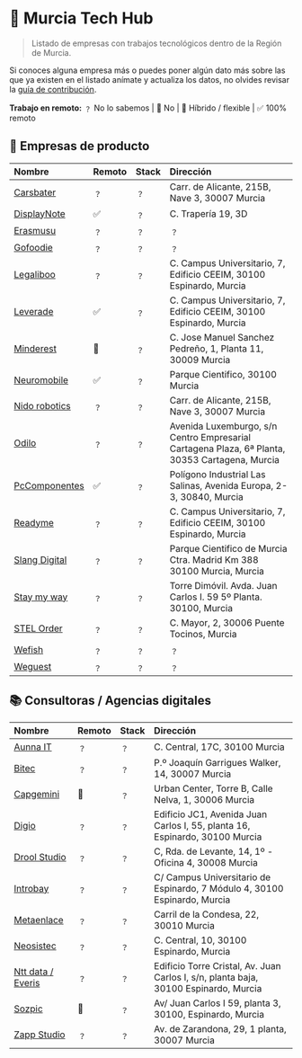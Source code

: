 # 📂 Murcia Tech Hub

> Listado de empresas con trabajos tecnológicos dentro de la Región de Murcia.

Si conoces alguna empresa más o puedes poner algún dato más sobre las que ya existen en el listado anímate y actualiza los datos, no olvides revisar la [guía de contribución](./CONTRIBUTING.md).

**Trabajo en remoto:**
﹖ No lo sabemos | 🚫 No | 🔄 Híbrido / flexible | ✅ 100% remoto

## 📗 Empresas de producto
| Nombre | Remoto | Stack | Dirección |
| :-- | :-- | :-- | :-- |
| [Carsbater](https://www.carsbarter.es/) | ﹖ | ﹖ | Carr. de Alicante, 215B, Nave 3, 30007 Murcia |
| [DisplayNote](https://www.displaynote.com/) | ✅ | ﹖ | C. Trapería 19, 3D |
| [Erasmusu](https://erasmusu.com/) | ﹖ | ﹖ | ﹖ |
| [Gofoodie](https://gofoodie.app/) | ﹖ | ﹖ | ﹖ |
| [Legaliboo](https://legaliboo.com/) | ﹖ | ﹖ | C. Campus Universitario, 7, Edificio CEEIM, 30100 Espinardo, Murcia |
| [Leverade](https://leverade.com/) | ✅ | ﹖ | C. Campus Universitario, 7, Edificio CEEIM, 30100 Espinardo, Murcia |
| [Minderest](https://www.minderest.com) | 🔄 | ﹖ | C. Jose Manuel Sanchez Pedreño, 1, Planta 11, 30009 Murcia |
| [Neuromobile](https://neuromobile.es/) | ✅ | ﹖ | Parque Cientifico, 30100 Murcia |
| [Nido robotics](https://www.nidorobotics.com/) | ﹖ | ﹖ | Carr. de Alicante, 215B, Nave 3, 30007 Murcia |
| [Odilo](https://www.odilo.es/) | ﹖ | ﹖ | Avenida Luxemburgo, s/n Centro Empresarial Cartagena Plaza, 6ª Planta, 30353 Cartagena, Murcia |
| [PcComponentes](https://www.pccomponentes.com/) | ✅ | ﹖ | Polígono Industrial Las Salinas, Avenida Europa, 2-3, 30840, Murcia |
| [Readyme](https://readyme.app/) | ﹖ | ﹖ | C. Campus Universitario, 7, Edificio CEEIM, 30100 Espinardo, Murcia |
| [Slang Digital](https://slang.digital/) | ﹖ | ﹖ | Parque Cientifico de Murcia Ctra. Madrid Km 388 30100 Murcia, Murcia |
| [Stay my way](https://staymyway.com/) | ﹖ | ﹖ | Torre Dimóvil. Avda. Juan Carlos I. 59 5º Planta. 30100, Murcia |
| [STEL Order](https://www.stelorder.com/) | ﹖ | ﹖ | C. Mayor, 2, 30006 Puente Tocinos, Murcia |
| [Wefish](https://wefish.app/) | ﹖ | ﹖ | ﹖ |
| [Weguest](https://www.weguest.com/) | ﹖ | ﹖ | ﹖ |

## 📚 Consultoras / Agencias digitales
| Nombre | Remoto | Stack | Dirección |
| :-- | :-- | :-- | :-- |
| [Aunna IT](https://www.aunnait.es/) | ﹖ | ﹖ | C. Central, 17C, 30100 Murcia |
| [Bitec](https://www.bitec.es/) | ﹖ | ﹖ | P.º Joaquín Garrigues Walker, 14, 30007 Murcia |
| [Capgemini](https://www.capgemini.com/) | 🔄 | ﹖ | Urban Center, Torre B, Calle Nelva, 1, 30006 Murcia |
| [Digio](https://digio.es/) | ﹖ | ﹖ | Edificio JC1, Avenida Juan Carlos I, 55, planta 16, Espinardo, 30100 Murcia |
| [Drool Studio](https://droolstudio.com/) | ﹖ | ﹖ | C, Rda. de Levante, 14, 1º - Oficina 4, 30008 Murcia |
| [Introbay](https://introbay.com/) | ﹖ | ﹖ | C/ Campus Universitario de Espinardo, 7 Módulo 4, 30100 Espinardo, Murcia |
| [Metaenlace](https://metaenlace.com/) | ﹖ | ﹖ | Carril de la Condesa, 22, 30010 Murcia |
| [Neosistec](https://www.neosistec.com/) | ﹖ | ﹖ | C. Central, 10, 30100 Espinardo, Murcia |
| [Ntt data / Everis](https://es.nttdata.com/) | ﹖ | ﹖ | Edificio Torre Cristal, Av. Juan Carlos I, s/n, planta baja, 30100 Espinardo, Murcia |
| [Sozpic](https://www.sozpic.com/) | 🔄 | ﹖ | Av/ Juan Carlos I 59, planta 3, 30100, Espinardo, Murcia |
| [Zapp Studio](https://zapp-studio.com/) | ﹖ | ﹖ | Av. de Zarandona, 29, 1 planta, 30007 Murcia |
